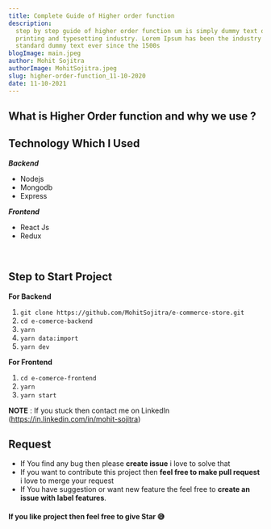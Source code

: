 ```yaml
---
title: Complete Guide of Higher order function
description:
  step by step guide of higher order function um is simply dummy text of the
  printing and typesetting industry. Lorem Ipsum has been the industry's
  standard dummy text ever since the 1500s
blogImage: main.jpeg
author: Mohit Sojitra
authorImage: MohitSojitra.jpeg
slug: higher-order-function_11-10-2020
date: 11-10-2021
---
```


## What is Higher Order function and why we use ?

## Technology Which I Used

**_Backend_**

- Nodejs
- Mongodb
- Express

**_Frontend_**

- React Js
- Redux

<br />

## Step to Start Project

**For Backend**

1.  `git clone https://github.com/MohitSojitra/e-commerce-store.git`
2.  `cd e-comerce-backend`
3.  `yarn`
4.  `yarn data:import`
5.  `yarn dev`

**For Frontend**

1.  `cd e-comerce-frontend`
2.  `yarn`
3.  `yarn start`

**NOTE** : If you stuck then contact me on LinkedIn
(https://in.linkedin.com/in/mohit-sojitra)

## Request

- If You find any bug then please **create issue** i love to solve that
- If you want to contribute this project then **feel free to make pull request**
  i love to merge your request
- If You have suggestion or want new feature the feel free to **create an issue
  with label features**.

#### If you like project then feel free to give Star 😅
